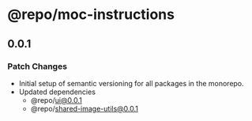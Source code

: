 # @repo/moc-instructions

## 0.0.1

### Patch Changes

- Initial setup of semantic versioning for all packages in the monorepo.
- Updated dependencies
  - @repo/ui@0.0.1
  - @repo/shared-image-utils@0.0.1
